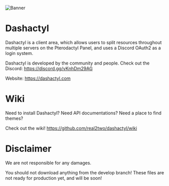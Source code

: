 ![Banner](https://media.discordapp.net/attachments/706970617471303761/768606122147708968/pterodactyl-panel.png)

# Dashactyl

Dashactyl is a client area, which allows users to split resources throughout multiple servers on the Pterodactyl Panel, and uses a Discord OAuth2 as a login system. 

Dashactyl is developed by the community and people. Check out the Discord: https://discord.gg/vKnhDm29AG

Website: https://dashactyl.com

# Wiki

Need to install Dashactyl? Need API documentations? Need a place to find themes?

Check out the wiki! https://github.com/real2two/dashactyl/wiki

# Disclaimer

We are not responsible for any damages.

You should not download anything from the develop branch! These files are not ready for production yet, and will be soon!
